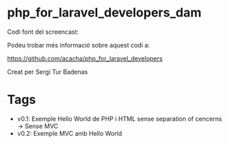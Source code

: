 # php_for_laravel_developers_dam

Codi font del screencast:

Podeu trobar més informació sobre aquest codi a:

https://github.com/acacha/php_for_laravel_developers

Creat per Sergi Tur Badenas

# Tags

- v0.1: Exemple Hello World de PHP i HTML sense separation of cencerns -> Sense MVC
- v0.2: Exemple MVC amb Hello World
